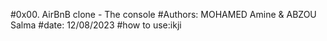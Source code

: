 #0x00. AirBnB clone - The console
#Authors: MOHAMED Amine & ABZOU Salma
#date: 12/08/2023
#how to use:ikji
